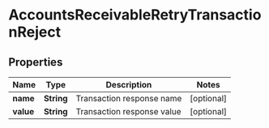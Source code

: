 
# AccountsReceivableRetryTransactionReject

## Properties
Name | Type | Description | Notes
------------ | ------------- | ------------- | -------------
**name** | **String** | Transaction response name |  [optional]
**value** | **String** | Transaction response value |  [optional]



